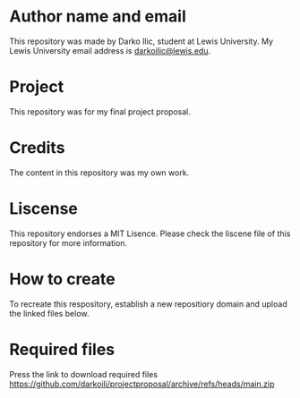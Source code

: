 # Author name and email
This repository was made by Darko Ilic, student at Lewis University. My Lewis University email address is darkoilic@lewis.edu.  
# Project
This repository was for my final project proposal.
# Credits
The content in this repository was my own work.
# Liscense
This repository endorses a MIT Lisence. Please check the liscene file of this repository for more information.
# How to create
To recreate this respository, establish a new repositiory domain and upload the linked files below.
# Required files
Press the link to download required files
https://github.com/darkoili/projectproposal/archive/refs/heads/main.zip
